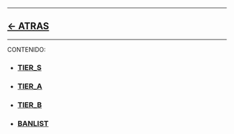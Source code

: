 
---

## [<- ATRAS](../README.md)

---


CONTENIDO:

- ### [TIER_S](00_tier_S/README.md)
- ### [TIER_A](10_tier_A/README.md)
- ### [TIER_B](20_tier_B/README.md)
- ### [BANLIST](30_banlist/README.md)


